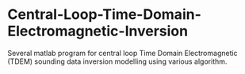 # Central-Loop-Time-Domain-Electromagnetic-Inversion
Several matlab program for central loop Time Domain Electromagnetic (TDEM) sounding data inversion modelling using various algorithm.
